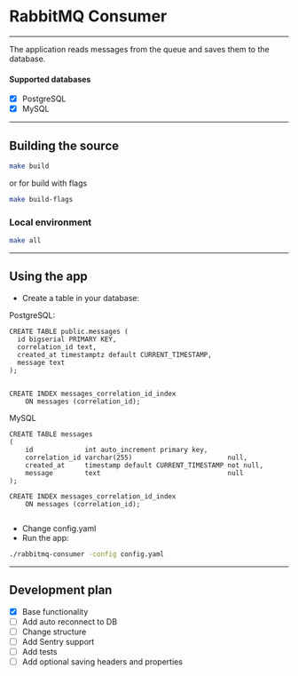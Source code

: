 # RabbitMQ Consumer

---

The application reads messages from the queue and saves them to the database.

#### Supported databases
- [x] PostgreSQL
- [x] MySQL

---

## Building the source

```bash
make build
```
or for build with flags
```bash
make build-flags
```

### Local environment

```bash
make all
```
---

## Using the app

- Create a table in your database:

PostgreSQL:
```postgresql
CREATE TABLE public.messages (
  id bigserial PRIMARY KEY,
  correlation_id text,
  created_at timestamptz default CURRENT_TIMESTAMP,
  message text
);


CREATE INDEX messages_correlation_id_index
    ON messages (correlation_id);
```

MySQL
```mysql
CREATE TABLE messages
(
    id             int auto_increment primary key,
    correlation_id varchar(255)                        null,
    created_at     timestamp default CURRENT_TIMESTAMP not null,
    message        text                                null
);

CREATE INDEX messages_correlation_id_index
    ON messages (correlation_id);


```

- Change config.yaml
- Run the app:
```bash
./rabbitmq-consumer -config config.yaml
```
---

## Development plan

- [x] Base functionality
- [ ] Add auto reconnect to DB
- [ ] Change structure
- [ ] Add Sentry support
- [ ] Add tests
- [ ] Add optional saving headers and properties
